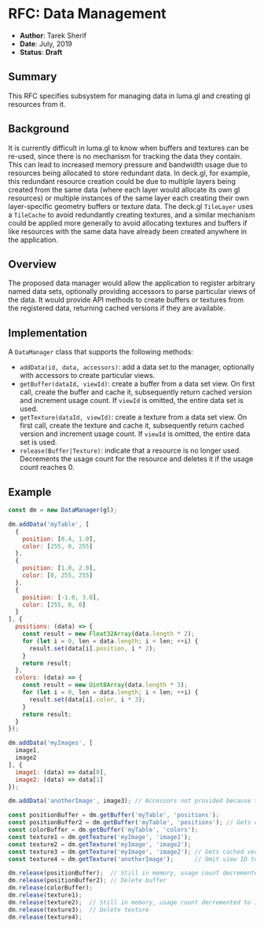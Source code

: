 # RFC: Data Management

* **Author**: Tarek Sherif
* **Date**: July, 2019
* **Status**: **Draft**


## Summary

This RFC specifies subsystem for managing data in luma.gl and creating gl resources from it.


## Background

It is currently difficult in luma.gl to know when buffers and textures can be re-used, since there is no mechanism for tracking the data they contain. This can lead to increased memory pressure and bandwidth usage due to resources being allocated to store redundant data. In deck.gl, for example, this redundant resource creation could be due to multiple layers being created from the same data (where each layer would allocate its own gl resources) or multiple instances of the same layer each creating their own layer-specific geometry buffers or texture data. The deck.gl `TileLayer` uses a `TileCache` to avoid redundantly creating textures, and a similar mechanism could be applied more generally to avoid allocating textures and buffers if like resources with the same data have already been created anywhere in the application.


## Overview

The proposed data manager would allow the application to register arbitrary named data sets, optionally providing accessors to parse particular views of the data. It would provide API methods to create buffers or textures from the
registered data, returning cached versions if they are available.


## Implementation

A `DataManager` class that supports the following methods:
- `addData(id, data, accessors)`: add a data set to the manager, optionally with accessors to create particular views.
- `getBuffer(dataId, viewId)`: create a buffer from a data set view. On first call, create the buffer and cache it, subsequently return cached version and increment usage count. If `viewId` is omitted, the entire data set is used.
- `getTexture(dataId, viewId)`: create a texture from a data set view. On first call, create the texture and cache it, subsequently return cached version and increment usage count. If `viewId` is omitted, the entire data set is used.
- `release(Buffer|Texture)`: indicate that a resource is no longer used. Decrements the usage count for the resource and deletes it if the usage count reaches 0.


## Example

```js
const dm = new DataManager(gl);

dm.addData('myTable', [
  {
    position: [0.4, 1.0],
    color: [255, 0, 255]
  },
  {
    position: [1.0, 2.0],
    color: [0, 255, 255]
  },
  {
    position: [-1.0, 3.0],
    color: [255, 0, 0]
  }
], {
  positions: (data) => {
    const result = new Float32Array(data.length * 2);
    for (let i = 0, len = data.length; i < len; ++i) {
      result.set(data[i].position, i * 2);
    }
    return result;
  },
  colors: (data) => {
    const result = new Uint8Array(data.length * 3);
    for (let i = 0, len = data.length; i < len; ++i) {
      result.set(data[i].color, i * 3);
    }
    return result;
  }
});

dm.addData('myImages', [
  image1,
  image2
], {
  image1: (data) => data[0],
  image2: (data) => data[1]
});

dm.addData('anotherImage', image3); // Accessors not provided because the only view is the entire data set

const positionBuffer = dm.getBuffer('myTable', 'positions');
const positionBuffer2 = dm.getBuffer('myTable', 'positions'); // Gets cached version of same buffer
const colorBuffer = dm.getBuffer('myTable', 'colors');
const texture1 = dm.getTexture('myImage', 'image1');
const texture2 = dm.getTexture('myImage', 'image2');
const texture3 = dm.getTexture('myImage', 'image2'); // Gets cached version of same texture
const texture4 = dm.getTexture('anotherImage');      // Omit view ID to use entire data set

dm.release(positionBuffer);  // Still in memory, usage count decremented to 1
dm.release(positionBuffer2); // Delete buffer
dm.release(colorBuffer);
dm.release(texture1);
dm.release(texture2);  // Still in memory, usage count decremented to 1
dm.release(texture3);  // Delete texture
dm.release(texture4);

```
